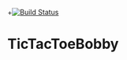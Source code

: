 +[![Build Status](https://travis-ci.org/LittleBobbyTablesHUGB/TicTacToeBobby.png)](https://travis-ci.org/LittleBobbyTablesHUGB/TicTacToeBobby)
# TicTacToeBobby
